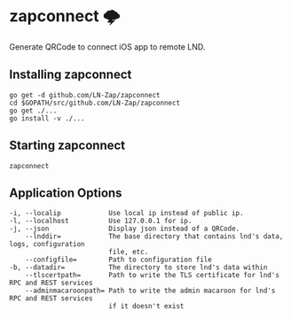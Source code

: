 # zapconnect 🌩

Generate QRCode to connect iOS app to remote LND.

## Installing zapconnect

```
go get -d github.com/LN-Zap/zapconnect
cd $GOPATH/src/github.com/LN-Zap/zapconnect
go get ./...
go install -v ./...
```

## Starting zapconnect

```
zapconnect
```

## Application Options

```
-i, --localip            Use local ip instead of public ip.
-l, --localhost          Use 127.0.0.1 for ip.
-j, --json               Display json instead of a QRCode.
    --lnddir=            The base directory that contains lnd's data, logs, configuration
                         file, etc.
    --configfile=        Path to configuration file
-b, --datadir=           The directory to store lnd's data within
    --tlscertpath=       Path to write the TLS certificate for lnd's RPC and REST services
    --adminmacaroonpath= Path to write the admin macaroon for lnd's RPC and REST services 
                         if it doesn't exist
```

